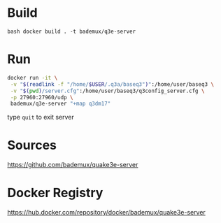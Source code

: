 # Build
```bash docker build . -t bademux/q3e-server```

# Run
```bash 
docker run -it \
 -v "$(readlink -f "/home/$USER/.q3a/baseq3")":/home/user/baseq3 \
 -v "$(pwd)/server.cfg":/home/user/baseq3/q3config_server.cfg \
 -p 27960:27960/udp \
 bademux/q3e-server "+map q3dm17"
```

type ```quit``` to exit server

# Sources
https://github.com/bademux/quake3e-server
# Docker Registry
https://hub.docker.com/repository/docker/bademux/quake3e-server

